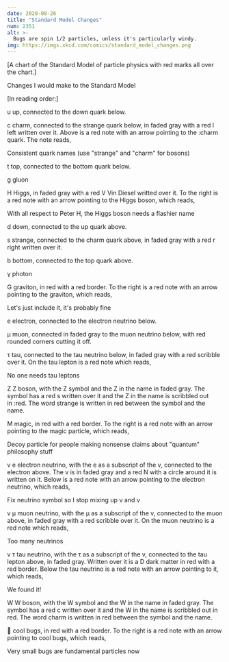 ```yaml
---
date: 2020-08-26
title: "Standard Model Changes"
num: 2351
alt: >-
  Bugs are spin 1/2 particles, unless it's particularly windy.
img: https://imgs.xkcd.com/comics/standard_model_changes.png
---
```

[A chart of the Standard Model of particle physics with red marks all over the chart.]


Changes I would make to the Standard Model

[In reading order:]


u up, connected to the down quark below.


c charm, connected to the strange quark below, in faded gray with a red l left written over it. Above is a red note with an arrow pointing to the :charm quark. The note reads,


Consistent quark names (use "strange" and "charm" for bosons)


t top, connected to the bottom quark below.


g gluon


H Higgs, in faded gray with a red V Vin Diesel writted over it. To the right is a red note with an arrow pointing to the Higgs boson, which reads,


With all respect to Peter H, the Higgs boson needs a flashier name


d down, connected to the up quark above.


s strange, connected to the charm quark above, in faded gray with a red r right written over it.


b bottom, connected to the top quark above.


γ photon


G graviton, in red with a red border. To the right is a red note with an arrow pointing to the graviton, which reads,


Let's just include it, it's probably fine


e electron, connected to the electron neutrino below.


µ muon, connected in faded gray to the muon neutrino below, with red rounded corners cutting it off.


τ tau, connected to the tau neutrino below, in faded gray with a red scribble over it. On the tau lepton is a red note which reads,


No one needs tau leptons


Z Z boson, with the Z symbol and the Z in the name in faded gray. The symbol has a red s written over it and the Z in the name is scribbled out in :red. The word strange is written in red between the symbol and the name.


M magic, in red with a red border. To the right is a red note with an arrow pointing to the magic particle, which reads,


Decoy particle for people making nonsense claims about "quantum" philosophy stuff


v e electron neutrino, with the e as a subscript of the v, connected to the electron above. The v is in faded gray and a red N with a circle around it is written on it. Below is a red note with an arrow pointing to the electron neutrino, which reads,


Fix neutrino symbol so I stop mixing up ν and v


v μ muon neutrino, with the µ as a subscript of the v, connected to the muon above, in faded gray with a red scribble over it. On the muon neutrino is a red note which reads,


Too many neutrinos


v τ tau neutrino, with the τ as a subscript of the v, connected to the tau lepton above, in faded gray. Written over it is a D dark matter in red with a red border. Below the tau neutrino is a red note with an arrow pointing to it, which reads,


We found it!


W W boson, with the W symbol and the W in the name in faded gray. The symbol has a red c written over it and the W in the name is scribbled out in red. The word charm is written in red between the symbol and the name.


🐞 cool bugs, in red with a red border. To the right is a red note with an arrow pointing to cool bugs, which reads,


Very small bugs are fundamental particles now